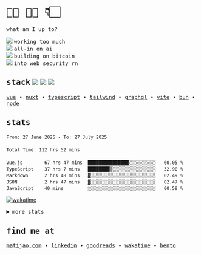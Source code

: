 <h1 align="left">
   <samp>👋🏻 🫵🏻 👇🏻</samp>
</h1>


<p align="left">
  <samp>what am I up to?</samp>
</p>

<div align="left"> 
   <div>
   <img src="https://api.iconify.design/fluent-mdl2:radio-bullet.svg?color=%2300DC82" height="12" />
   <samp>working too much</samp>
   </div>
   <div>
   <img src="https://api.iconify.design/fluent-mdl2:radio-bullet.svg?color=%2300DC82" height="12" />
   <samp>all-in on ai</samp>
   </div>
   <div>
   <img src="https://api.iconify.design/fluent-mdl2:radio-bullet.svg?color=%2300DC82" height="12" />
   <samp>building on bitcoin</samp>
   </div>
   <div>
   <img src="https://api.iconify.design/fluent-mdl2:radio-bullet.svg?color=%2300DC82" height="12" />
   <samp>into web security rn</samp>
   </div>
  
</div>

<h2 align="left">
  <samp>stack</samp>
  <img src="https://api.iconify.design/logos:vue.svg" height="20" />
  <img src="https://api.iconify.design/logos:nuxt-icon.svg" height="20" />
  <img src="https://api.iconify.design/logos:typescript-icon.svg" height="20" />
</h2>

<p align="left">
  <samp>
    <a href="https://vuejs.org">vue</a> •
    <a href="https://nuxt.com">nuxt</a> •
    <a href="https://www.typescriptlang.org/">typescript</a> •
    <a href="https://tailwindcss.com/">tailwind</a> •
    <a href="https://graphql.org/">graphql</a> •
    <a href="https://vitejs.dev/">vite</a> •
    <a href="https://bun.sh/">bun</a> •
    <a href="https://nodejs.org/en">node</a>
  </samp>
</p>

<h2 align="left">
  <samp>stats</samp>
</h2>

<div>

<!--### 📊 Weekly development breakdown-->
<!--START_SECTION:waka-->

```txt
From: 27 June 2025 - To: 27 July 2025

Total Time: 112 hrs 52 mins

Vue.js        67 hrs 47 mins  ███████████████░░░░░░░░░░   60.05 %
TypeScript    37 hrs 7 mins   ████████▒░░░░░░░░░░░░░░░░   32.90 %
Markdown      2 hrs 48 mins   ▓░░░░░░░░░░░░░░░░░░░░░░░░   02.49 %
JSON          2 hrs 47 mins   ▓░░░░░░░░░░░░░░░░░░░░░░░░   02.47 %
JavaScript    40 mins         ░░░░░░░░░░░░░░░░░░░░░░░░░   00.59 %
```

<!--END_SECTION:waka-->

[![wakatime](https://wakatime.com/badge/user/73d09cdf-c9fc-423b-9f1d-ff77f6d291da.svg?style=flat-square)](https://wakatime.com/@73d09cdf-c9fc-423b-9f1d-ff77f6d291da)

<details>
 <summary align="left">
    <samp>more stats</samp>
  </summary>
  <div align="left">
    
![metrics](/github-metrics.svg)

</div>
</details>

<h2 align="left">
  <samp>find me at</samp>
</h2>

<p align="left">
  <samp>
    <a href="https://matijao.com">matijao.com</a> •
    <a href="https://www.linkedin.com/in/matijao/">linkedin</a> •
    <a href="https://www.goodreads.com/matijao">goodreads</a> •
    <a href="https://wakatime.com/@matijao">wakatime</a> •
   <a href="https://bento.me/matijao">bento</a>
  </samp>
</p>
